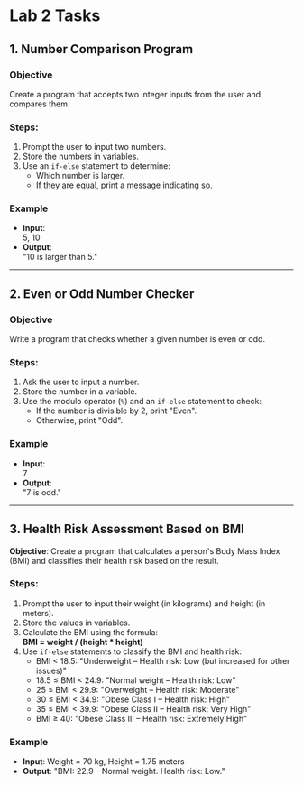 # Lab 2 Tasks

## 1. Number Comparison Program

### Objective

Create a program that accepts two integer inputs from the user and compares them.

### Steps:

1. Prompt the user to input two numbers.
2. Store the numbers in variables.
3. Use an `if-else` statement to determine:
   - Which number is larger.
   - If they are equal, print a message indicating so.

### Example

- **Input**:  
  5, 10
- **Output**:  
  "10 is larger than 5."

---

## 2. Even or Odd Number Checker

### Objective

Write a program that checks whether a given number is even or odd.

### Steps:

1. Ask the user to input a number.
2. Store the number in a variable.
3. Use the modulo operator (`%`) and an `if-else` statement to check:
   - If the number is divisible by 2, print "Even".
   - Otherwise, print "Odd".

### Example

- **Input**:  
  7
- **Output**:  
  "7 is odd."

---

## 3. Health Risk Assessment Based on BMI

**Objective**: Create a program that calculates a person's Body Mass Index (BMI) and classifies their health risk based on the result.

### Steps:

1. Prompt the user to input their weight (in kilograms) and height (in meters).
2. Store the values in variables.
3. Calculate the BMI using the formula:  
   **BMI = weight / (height * height)**
4. Use `if-else` statements to classify the BMI and health risk:
   - BMI < 18.5: "Underweight – Health risk: Low (but increased for other issues)"
   - 18.5 ≤ BMI < 24.9: "Normal weight – Health risk: Low"
   - 25 ≤ BMI < 29.9: "Overweight – Health risk: Moderate"
   - 30 ≤ BMI < 34.9: "Obese Class I – Health risk: High"
   - 35 ≤ BMI < 39.9: "Obese Class II – Health risk: Very High"
   - BMI ≥ 40: "Obese Class III – Health risk: Extremely High"

### Example

- **Input**: Weight = 70 kg, Height = 1.75 meters
- **Output**: "BMI: 22.9 – Normal weight. Health risk: Low."

